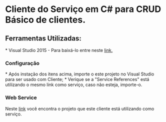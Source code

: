 <H1>Cliente do Serviço em C# para CRUD Básico de clientes.</H1>

<H2>Ferramentas Utilizadas: </H2>
* Visual Studio 2015 - Para baixá-lo entre neste <a href="https://www.visualstudio.com/pt-br/downloads/"> link. <a/>

<H3>Configuração</H3>
* Após instação dos itens acima, importe o este projeto no Visual Studio para ser usado com Cliente;
* Verique se a "Service References" está utilizando o mesmo link como serviço, caso não esteja, importe-o.

<H3>Web Service</H3>
Neste <a href="https://github.com/TenorioStephano/ServicoCadastrar"> link</a> você encontra o projeto que este cliente está utilizando como serviço.
